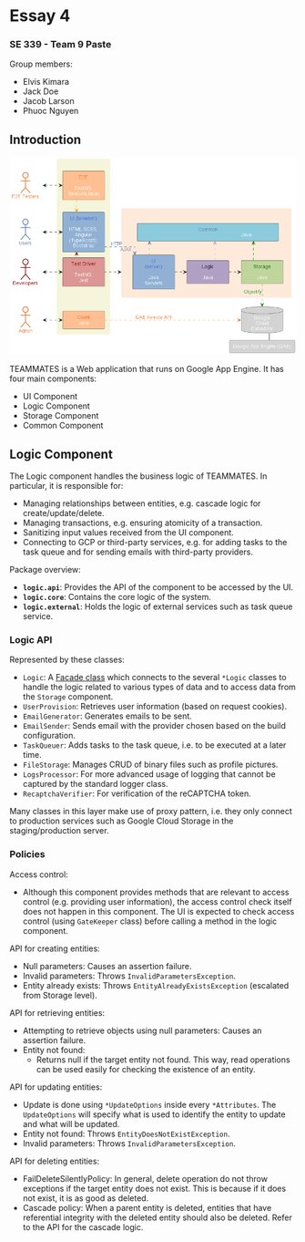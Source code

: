 # Essay 4

### SE 339 - Team 9 Paste

Group members:
- Elvis Kimara
- Jack Doe
- Jacob Larson
- Phuoc Nguyen

## Introduction

![High Level Architecture](highlevelArchitecture.png)

TEAMMATES is a Web application that runs on Google App Engine. It has four main components:
- UI Component
- Logic Component
- Storage Component
- Common Component

## Logic Component

The Logic component handles the business logic of TEAMMATES. In particular, it is responsible for:

- Managing relationships between entities, e.g. cascade logic for create/update/delete.
- Managing transactions, e.g. ensuring atomicity of a transaction.
- Sanitizing input values received from the UI component.
- Connecting to GCP or third-party services, e.g. for adding tasks to the task queue and for sending emails with third-party providers.

Package overview:

- **`logic.api`**: Provides the API of the component to be accessed by the UI.
- **`logic.core`**: Contains the core logic of the system.
- **`logic.external`**: Holds the logic of external services such as task queue service.

### Logic API

Represented by these classes:

- `Logic`: A [Facade class](http://en.wikipedia.org/wiki/Facade_pattern) which connects to the several `*Logic` classes to handle the logic related to various types of data and to access data from the `Storage` component.
- `UserProvision`: Retrieves user information (based on request cookies).
- `EmailGenerator`: Generates emails to be sent.
- `EmailSender`: Sends email with the provider chosen based on the build configuration.
- `TaskQueuer`: Adds tasks to the task queue, i.e. to be executed at a later time.
- `FileStorage`: Manages CRUD of binary files such as profile pictures.
- `LogsProcessor`: For more advanced usage of logging that cannot be captured by the standard logger class.
- `RecaptchaVerifier`: For verification of the reCAPTCHA token.

Many classes in this layer make use of proxy pattern, i.e. they only connect to production services such as Google Cloud Storage in the staging/production server.

### Policies

Access control:

+ Although this component provides methods that are relevant to access control (e.g. providing user information), the access control check itself does not happen in this component. The UI is expected to check access control (using `GateKeeper` class) before calling a method in the logic component.

API for creating entities:

+ Null parameters: Causes an assertion failure.
+ Invalid parameters: Throws `InvalidParametersException`.
+ Entity already exists: Throws `EntityAlreadyExistsException` (escalated from Storage level).

API for retrieving entities:

+ Attempting to retrieve objects using null
 parameters: Causes an assertion failure.
+ Entity not found:
  - Returns null if the target entity not found. This way, read operations can be used easily for checking the existence of an entity.

API for updating entities:

+ Update is done using `*UpdateOptions` inside every `*Attributes`. The `UpdateOptions` will specify what is used to identify the entity to update and what will be updated.
+ Entity not found: Throws `EntityDoesNotExistException`.
+ Invalid parameters: Throws `InvalidParametersException`.

API for deleting entities:

+ FailDeleteSilentlyPolicy: In general, delete operation do not throw exceptions if the target entity does not exist. This is because if it does not exist, it is as good as deleted.
+ Cascade policy:   When a parent entity is deleted, entities that have referential integrity with the deleted entity should also be deleted.
  Refer to the API for the cascade logic.
